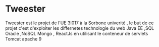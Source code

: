 # Tweester
Tweester est le projet de l'UE 3I017 à la Sorbone univerité , le but de ce projet c'est d'exploiter les differnetes technologie du web Java EE ,SQL Oracle ,NoSQL Mongo , ReactJs en utilisant le conteneur de servlets Tomcat apache 9   
